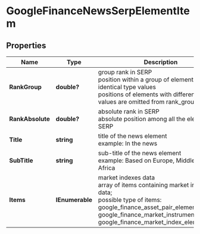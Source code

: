 # GoogleFinanceNewsSerpElementItem


## Properties

| Name | Type | Description | Notes |
|------------ | ------------- | ------------- | -------------|
**RankGroup** | **double?** | group rank in SERP<br>position within a group of elements with identical type values<br>positions of elements with different type values are omitted from rank_group |[optional]|
**RankAbsolute** | **double?** | absolute rank in SERP<br>absolute position among all the elements in SERP |[optional]|
**Title** | **string** | title of the news element<br>example: In the news |[optional]|
**SubTitle** | **string** | sub-title of the news element<br>example: Based on Europe, Middle East, and Africa |[optional]|
**Items** | **IEnumerable<News>** | market indexes data<br>array of items containing market indexes data;<br>possible type of items: google_finance_asset_pair_element, google_finance_market_instrument_element, google_finance_market_index_element |[optional]|